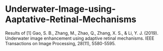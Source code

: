 # Underwater-Image-using-Aaptative-Retinal-Mechanisms
Results of [1] Gao, S. B., Zhang, M., Zhao, Q., Zhang, X. S., &amp; Li, Y. J. (2019). Underwater image enhancement using adaptive retinal mechanisms.  IEEE Transactions on Image Processing, 28(11), 5580-5595.
